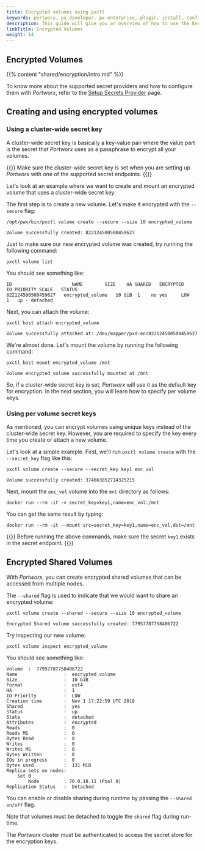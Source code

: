 ```yaml
---
title: Encrypted volumes using pxctl
keywords: portworx, px-developer, px-enterprise, plugin, install, configure, container, storage, encryption
description: This guide will give you an overview of how to use the Encryption feature for Portworx volumes.
linkTitle: Encrypted Volumes
weight: 14
---
```


## Encrypted Volumes

{{% content "shared/encryption/intro.md" %}}

To know more about the supported secret providers and how to configure them with _Portworx_, refer to the [Setup Secrets Provider](/key-management) page.

## Creating and using encrypted volumes

### Using a cluster-wide secret key
A cluster-wide secret key is basically a key-value pair where the value part is the secret that _Portworx_ uses as a passphrase to encrypt all your volumes.

{{<info>}}
Make sure the cluster-wide secret key is set when you are setting up _Portworx_ with one of the supported secret endpoints.
{{</info>}}

Let's look at an example where we want to create and mount an encrypted volume that uses a cluster-wide secret key:

The first step is to create a new volume. Let's make it encrypted with the `--secure` flag:

```text
/opt/pwx/bin/pxctl volume create --secure --size 10 encrypted_volume
```

```
Volume successfully created: 822124500500459627
```

Just to make sure our new encrypted volume was created, try running the following command:

```text
pxctl volume list
```

You should see something like:

```
ID	      	     		NAME		SIZE	HA SHARED	ENCRYPTED	IO_PRIORITY	SCALE	STATUS
822124500500459627	 encrypted_volume	10 GiB	1    no yes		LOW		1	up - detached
```

Next, you can attach the volume:

```text
pxctl host attach encrypted_volume
```

```
Volume successfully attached at: /dev/mapper/pxd-enc822124500500459627
```

We're almost done. Let's mount the volume by running the following command:

```text
pxctl host mount encrypted_volume /mnt
```

```
Volume encrypted_volume successfully mounted at /mnt
```

So, if a cluster-wide secret key is set, _Portworx_ will use it as the default key for encryption.
In the next section, you will learn how to specify per volume keys.


### Using per volume secret keys

As mentioned, you can encrypt volumes using unique keys instead of the cluster-wide secret key. However, you are required to specify the key every time you create or attach a new volume.

Let's look at a simple example. First, we'll run  `pxctl volume create` with the `--secret_key` flag like this:


```text
pxctl volume create --secure --secret_key key1 enc_vol
```

```
Volume successfully created: 374663852714325215
```

Next, mount the `enc_vol` volume into the `mnt` directory as follows:


```text
docker run --rm -it -v secret_key=key1,name=enc_vol:/mnt
```

You can get the same result by typing:

```text
docker run --rm -it --mount src=secret_key=key1,name=enc_vol,dst=/mnt
```

{{<info>}}
Before running the above commands, make sure the secret `key1` exists in the secret endpoint.
{{</info>}}

## Encrypted Shared Volumes

With _Portworx_, you can create encrypted shared volumes that can be accessed from multiple nodes.

The `--shared` flag is used to indicate that we would want to share an encrypted volume:

```text
pxctl volume create --shared --secure --size 10 encrypted_volume
```

```
Encrypted Shared volume successfully created: 77957787758406722
```

Try inspecting our new volume:

```text
pxctl volume inspect encrypted_volume
```

You should see something like:

```
Volume	:  77957787758406722
Name            	 :  encrypted_volume
Size            	 :  10 GiB
Format          	 :  ext4
HA              	 :  1
IO Priority     	 :  LOW
Creation time   	 :  Nov 1 17:22:59 UTC 2018
Shared          	 :  yes
Status          	 :  up
State           	 :  detached
Attributes      	 :  encrypted
Reads           	 :  0
Reads MS        	 :  0
Bytes Read      	 :  0
Writes          	 :  0
Writes MS       	 :  0
Bytes Written   	 :  0
IOs in progress 	 :  0
Bytes used      	 :  131 MiB
Replica sets on nodes:
	Set 0
		Node 		 : 70.0.18.11 (Pool 0)
Replication Status	 :  Detached
```

You can enable or disable sharing during runtime by passing the `--shared on/off` flag.

Note that volumes must be detached to toggle the `shared` flag during run-time.

The _Portworx_ cluster must be authenticated to access the secret store for the encryption keys.
